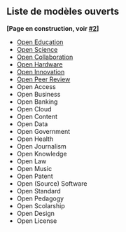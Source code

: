 ## Liste de modèles ouverts

**[Page en construction, voir [#2](https://github.com/Open-Models/Brique/issues/2)]**

- [Open Education](open-education.md)
- [Open Science](open-science.md)
- [Open Collaboration](open-collaboration.md)
- [Open Hardware](open-hardware.md)
- [Open Innovation](open-innovation.md)
- [Open Peer Review](open-peer-review.md)
- Open Access
- Open Business
- Open Banking
- Open Cloud
- Open Content
- Open Data
- Open Government
- Open Health
- Open Journalism
- Open Knowledge
- Open Law
- Open Music
- Open Patent
- Open (Source) Software
- Open Standard
- Open Pedagogy
- Open Scolarship
- Open Design
- Open License
